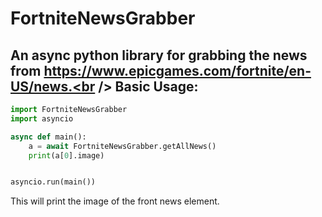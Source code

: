 # FortniteNewsGrabber

An async python library for grabbing the news from https://www.epicgames.com/fortnite/en-US/news.<br />
Basic Usage:<br />
-
```py
import FortniteNewsGrabber
import asyncio

async def main():
    a = await FortniteNewsGrabber.getAllNews()
    print(a[0].image)


asyncio.run(main())
```
This will print the image of the front news element.

